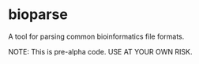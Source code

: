 # bioparse
A tool for parsing common bioinformatics file formats. 


NOTE: This is pre-alpha code. USE AT YOUR OWN RISK.
